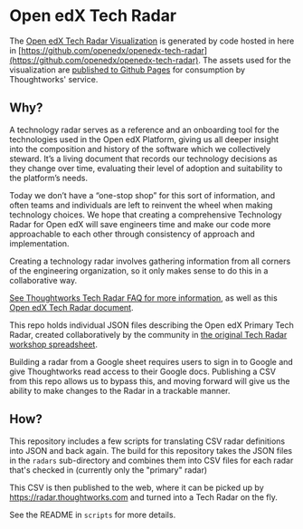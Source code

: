 # Open edX Tech Radar

The [Open edX Tech Radar Visualization](https://radar.thoughtworks.com/?sheetId=https%3A%2F%2Fraw.githubusercontent.com%2Fopenedx%2Fopenedx-tech-radar%2Fgh-pages%2FOpen+edX+primary+Radar.csv) is generated by code hosted in here in [https://github.com/openedx/openedx-tech-radar](https://github.com/openedx/openedx-tech-radar). The assets used for the visualization are [published to Github Pages](https://openedx.github.io/openedx-tech-radar/) for consumption by Thoughtworks' service.

## Why?

A technology radar serves as a reference and an onboarding tool for the technologies
used in the Open edX Platform, giving us all deeper insight into the composition and
history of the software which we collectively steward.  It’s a living document that
records our technology decisions as they change over time, evaluating their level of
adoption and suitability to the platform’s needs.

Today we don’t have a “one-stop shop” for this sort of information, and often teams
and individuals are left to reinvent the wheel when making technology choices.  We
hope that creating a comprehensive Technology Radar for Open edX will save engineers
time and make our code more approachable to each other through consistency of approach
and implementation.

Creating a technology radar involves gathering information from all corners of the
engineering organization, so it only makes sense to do this in a collaborative way.

[See Thoughtworks Tech Radar FAQ for more information](https://www.thoughtworks.com/radar/faq), as
well as this [Open edX Tech Radar document](https://openedx.atlassian.net/wiki/spaces/AC/pages/2844786770/Open+edX+Technology+Radar).

This repo holds individual JSON files describing the Open edX Primary Tech Radar, created
collaboratively by the community in [the original Tech Radar workshop spreadsheet](https://docs.google.com/spreadsheets/d/1ntg2fy7EBR0TFGktyORyv3W-K1bOmhr5Z4EU6WzdSWE/edit#gid=0).

Building a radar from a Google sheet requires users to sign in to Google and give Thoughtworks read access
to their Google docs. Publishing a CSV from this repo allows us to bypass this, and moving forward will
give us the ability to make changes to the Radar in a trackable manner.

## How?

This repository includes a few scripts for translating CSV radar definitions into JSON and back
again. The build for this repository takes the JSON files in the `radars` sub-directory and
combines them into CSV files for each radar that's checked in (currently only the "primary" radar)

This CSV is then published to the web, where it can be picked up by https://radar.thoughtworks.com
and turned into a Tech Radar on the fly.

See the README in `scripts` for more details.
